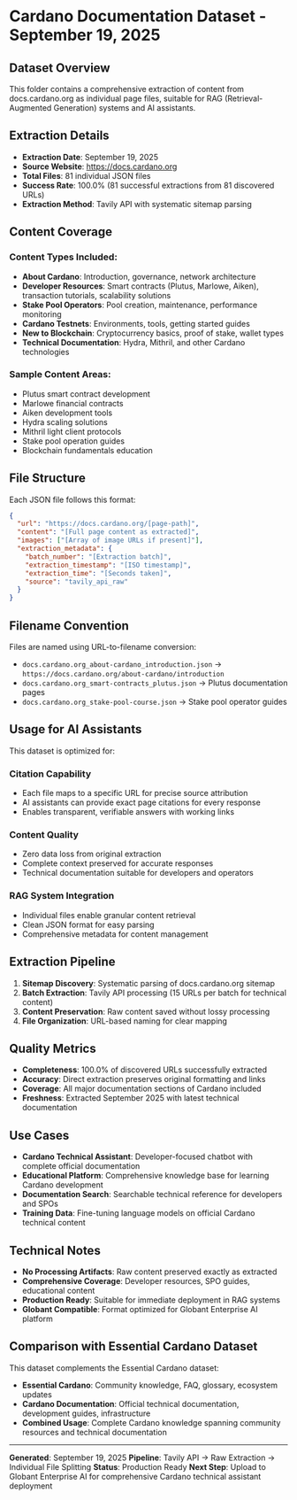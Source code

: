 # Cardano Documentation Dataset - September 19, 2025

## Dataset Overview

This folder contains a comprehensive extraction of content from docs.cardano.org as individual page files, suitable for RAG (Retrieval-Augmented Generation) systems and AI assistants.

## Extraction Details

- **Extraction Date**: September 19, 2025
- **Source Website**: https://docs.cardano.org
- **Total Files**: 81 individual JSON files
- **Success Rate**: 100.0% (81 successful extractions from 81 discovered URLs)
- **Extraction Method**: Tavily API with systematic sitemap parsing

## Content Coverage

### Content Types Included:
- **About Cardano**: Introduction, governance, network architecture
- **Developer Resources**: Smart contracts (Plutus, Marlowe, Aiken), transaction tutorials, scalability solutions
- **Stake Pool Operators**: Pool creation, maintenance, performance monitoring
- **Cardano Testnets**: Environments, tools, getting started guides
- **New to Blockchain**: Cryptocurrency basics, proof of stake, wallet types
- **Technical Documentation**: Hydra, Mithril, and other Cardano technologies

### Sample Content Areas:
- Plutus smart contract development
- Marlowe financial contracts
- Aiken development tools
- Hydra scaling solutions
- Mithril light client protocols
- Stake pool operation guides
- Blockchain fundamentals education

## File Structure

Each JSON file follows this format:
```json
{
  "url": "https://docs.cardano.org/[page-path]",
  "content": "[Full page content as extracted]",
  "images": ["[Array of image URLs if present]"],
  "extraction_metadata": {
    "batch_number": "[Extraction batch]",
    "extraction_timestamp": "[ISO timestamp]",
    "extraction_time": "[Seconds taken]",
    "source": "tavily_api_raw"
  }
}
```

## Filename Convention

Files are named using URL-to-filename conversion:
- `docs.cardano.org_about-cardano_introduction.json` → `https://docs.cardano.org/about-cardano/introduction`
- `docs.cardano.org_smart-contracts_plutus.json` → Plutus documentation pages
- `docs.cardano.org_stake-pool-course.json` → Stake pool operator guides

## Usage for AI Assistants

This dataset is optimized for:

### Citation Capability
- Each file maps to a specific URL for precise source attribution
- AI assistants can provide exact page citations for every response
- Enables transparent, verifiable answers with working links

### Content Quality
- Zero data loss from original extraction
- Complete context preserved for accurate responses
- Technical documentation suitable for developers and operators

### RAG System Integration
- Individual files enable granular content retrieval
- Clean JSON format for easy parsing
- Comprehensive metadata for content management

## Extraction Pipeline

1. **Sitemap Discovery**: Systematic parsing of docs.cardano.org sitemap
2. **Batch Extraction**: Tavily API processing (15 URLs per batch for technical content)
3. **Content Preservation**: Raw content saved without lossy processing
4. **File Organization**: URL-based naming for clear mapping

## Quality Metrics

- **Completeness**: 100.0% of discovered URLs successfully extracted
- **Accuracy**: Direct extraction preserves original formatting and links
- **Coverage**: All major documentation sections of Cardano included
- **Freshness**: Extracted September 2025 with latest technical documentation

## Use Cases

- **Cardano Technical Assistant**: Developer-focused chatbot with complete official documentation
- **Educational Platform**: Comprehensive knowledge base for learning Cardano development
- **Documentation Search**: Searchable technical reference for developers and SPOs
- **Training Data**: Fine-tuning language models on official Cardano technical content

## Technical Notes

- **No Processing Artifacts**: Raw content preserved exactly as extracted
- **Comprehensive Coverage**: Developer resources, SPO guides, educational content
- **Production Ready**: Suitable for immediate deployment in RAG systems
- **Globant Compatible**: Format optimized for Globant Enterprise AI platform

## Comparison with Essential Cardano Dataset

This dataset complements the Essential Cardano dataset:
- **Essential Cardano**: Community knowledge, FAQ, glossary, ecosystem updates
- **Cardano Documentation**: Official technical documentation, development guides, infrastructure
- **Combined Usage**: Complete Cardano knowledge spanning community resources and technical documentation

---

**Generated**: September 19, 2025
**Pipeline**: Tavily API → Raw Extraction → Individual File Splitting
**Status**: Production Ready
**Next Step**: Upload to Globant Enterprise AI for comprehensive Cardano technical assistant deployment
